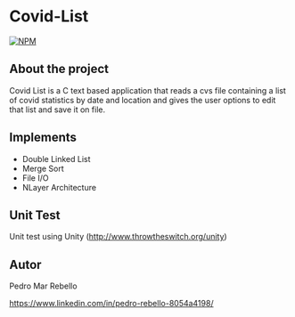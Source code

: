 # Covid-List
[![NPM](https://img.shields.io/github/license/pedrorebello/Covid-List)](https://github.com/pedrorebello/Covid-List/blob/main/LICENSE) 

## About the project

Covid List is a C text based application that reads a cvs file containing a list of covid statistics by date and location and gives the user options to edit that list and save it on file.

## Implements
- Double Linked List
- Merge Sort
- File I/O
- NLayer Architecture

## Unit Test
Unit test using Unity (http://www.throwtheswitch.org/unity) 

## Autor

Pedro Mar Rebello

https://www.linkedin.com/in/pedro-rebello-8054a4198/

